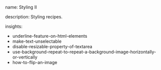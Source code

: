 name: Styling II

description: Styling recipes.

insights:

- underline-feature-on-html-elements
- make-text-unselectable
- disable-resizable-property-of-textarea
- use-background-repeat-to-repeat-a-background-image-horizontally-or-vertically
- how-to-flip-an-image
